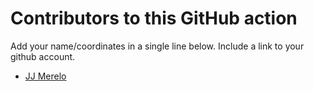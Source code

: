 # Contributors to this GitHub action

Add your name/coordinates in a single line below. Include a link to your github account.

* [JJ Merelo](https://github.com/JJ)
